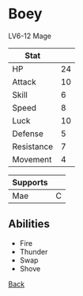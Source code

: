 # Boey

LV6-12 Mage

| Stat       | <!-- --> |
| ---------- | -------- |
| HP         | 24       |
| Attack     | 10       |
| Skill      | 6        |
| Speed      | 8        |
| Luck       | 10       |
| Defense    | 5        |
| Resistance | 7        |
| Movement   | 4        |

| Supports | <!-- --> |
| -------- | -------- |
| Mae      | C        |

## Abilities

- Fire
- Thunder
- Swap
- Shove

[Back](../README.md)
